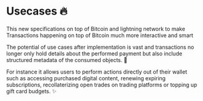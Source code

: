 # Usecases 🔥

####

This new specifications on top of Bitcoin and lightning network to make Transactions happening on top of Bitcoin much more interactive and smart

The potential of use cases after implementation is vast and transactions no longer only hold details about the performed payment but also include structured metadata of the consumed objects. 💫

For instance it allows users to perform actions directly out of their wallet such as accessing purchased digital content, renewing expiring subscriptions, recollaterizing open trades on trading platforms or topping up gift card budgets. ✨


